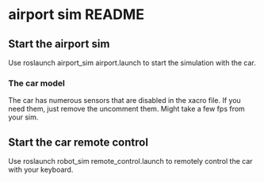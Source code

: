 # airport sim README

## Start the airport sim

Use roslaunch airport_sim airport.launch to start the simulation with the car. 

### The car model

The car has numerous sensors that are disabled in the xacro file. If you need them, just remove the uncomment them. Might take a few fps from your sim.

## Start the car remote control

Use roslaunch robot_sim remote_control.launch to remotely control the car with your keyboard.
